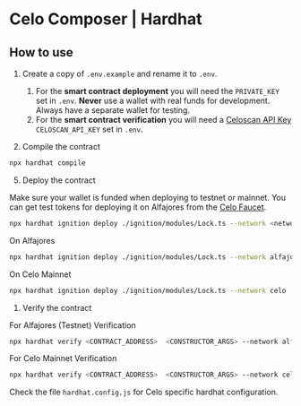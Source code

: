 # Celo Composer | Hardhat

## How to use

1. Create a copy of `.env.example` and rename it to `.env`.

   1. For the **smart contract deployment** you will need the `PRIVATE_KEY` set in `.env`. **Never** use a wallet with real funds for development. Always have a separate wallet for testing. 
   2. For the **smart contract verification** you will need a [Celoscan API Key](https://celoscan.io/myapikey) `CELOSCAN_API_KEY` set in `.env`.

2. Compile the contract 

```bash
npx hardhat compile
```

5. Deploy the contract

Make sure your wallet is funded when deploying to testnet or mainnet. You can get test tokens for deploying it on Alfajores from the [Celo Faucet](https://faucet.celo.org/alfajores).

```bash
npx hardhat ignition deploy ./ignition/modules/Lock.ts --network <network-name>
```

On Alfajores

```bash
npx hardhat ignition deploy ./ignition/modules/Lock.ts --network alfajores
```


On Celo Mainnet

```bash
npx hardhat ignition deploy ./ignition/modules/Lock.ts --network celo
```

1. Verify the contract

For Alfajores (Testnet) Verification

```bash
npx hardhat verify <CONTRACT_ADDRESS>  <CONSTRUCTOR_ARGS> --network alfajores
```

For Celo Mainnet Verification

```bash
npx hardhat verify <CONTRACT_ADDRESS>  <CONSTRUCTOR_ARGS> --network celo
```

Check the file `hardhat.config.js` for Celo specific hardhat configuration.
